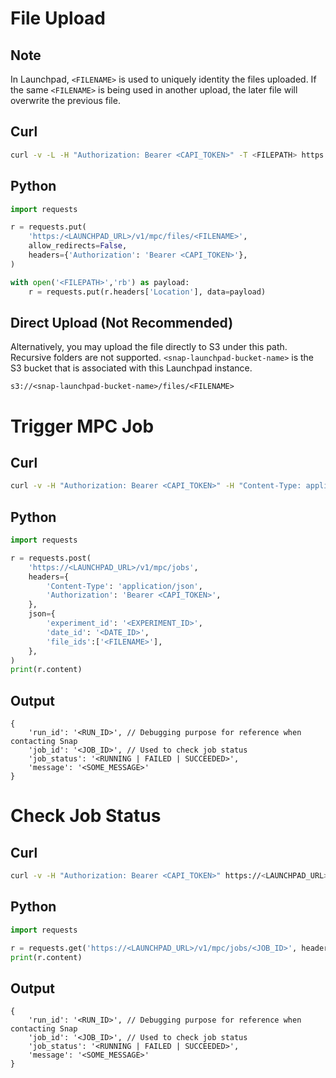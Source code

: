 # File Upload

## Note
In Launchpad, ```<FILENAME>``` is used to uniquely identity the files uploaded. If the same ```<FILENAME>``` is being used in another upload, the later file will overwrite the previous file. 

## Curl
```bash
curl -v -L -H "Authorization: Bearer <CAPI_TOKEN>" -T <FILEPATH> https://<LAUNCHPAD_URL>/v1/mpc/files/<FILENAME> | cat
```

## Python
```python
import requests

r = requests.put(
    'https:/<LAUNCHPAD_URL>/v1/mpc/files/<FILENAME>', 
    allow_redirects=False, 
    headers={'Authorization': 'Bearer <CAPI_TOKEN>'},
)

with open('<FILEPATH>','rb') as payload:
    r = requests.put(r.headers['Location'], data=payload)
```

## Direct Upload (Not Recommended)
Alternatively, you may upload the file directly to S3 under this path. Recursive folders are not supported. ```<snap-launchpad-bucket-name>``` is the S3 bucket that is associated with this Launchpad instance.
```
s3://<snap-launchpad-bucket-name>/files/<FILENAME>
```

# Trigger MPC Job

## Curl
```bash
curl -v -H "Authorization: Bearer <CAPI_TOKEN>" -H "Content-Type: application/json" -d '{"experiment_id":"<EXPERIMENT_ID>","date_id":"<DATE_ID>","file_ids":["<FILENAME>"]}' https://<LAUNCHPAD_URL>/v1/mpc/jobs
```

## Python
```python
import requests

r = requests.post(
    'https://<LAUNCHPAD_URL>/v1/mpc/jobs',
    headers={
        'Content-Type': 'application/json', 
        'Authorization': 'Bearer <CAPI_TOKEN>',
    },
    json={
        'experiment_id': '<EXPERIMENT_ID>',
        'date_id': '<DATE_ID>',
        'file_ids':['<FILENAME>'],
    },
)
print(r.content)
```

## Output
```
{
    'run_id': '<RUN_ID>', // Debugging purpose for reference when contacting Snap
    'job_id': '<JOB_ID>', // Used to check job status
    'job_status': '<RUNNING | FAILED | SUCCEEDED>',
    'message': '<SOME_MESSAGE>'
}
```

# Check Job Status

## Curl
```bash
curl -v -H "Authorization: Bearer <CAPI_TOKEN>" https://<LAUNCHPAD_URL>/v1/mpc/jobs/<JOB_ID>
```

## Python
```python
import requests

r = requests.get('https://<LAUNCHPAD_URL>/v1/mpc/jobs/<JOB_ID>', headers={'Authorization': 'Bearer <CAPI_TOKEN>'})
print(r.content)
```

## Output
```
{
    'run_id': '<RUN_ID>', // Debugging purpose for reference when contacting Snap
    'job_id': '<JOB_ID>', // Used to check job status
    'job_status': '<RUNNING | FAILED | SUCCEEDED>',
    'message': '<SOME_MESSAGE>'
}
```
